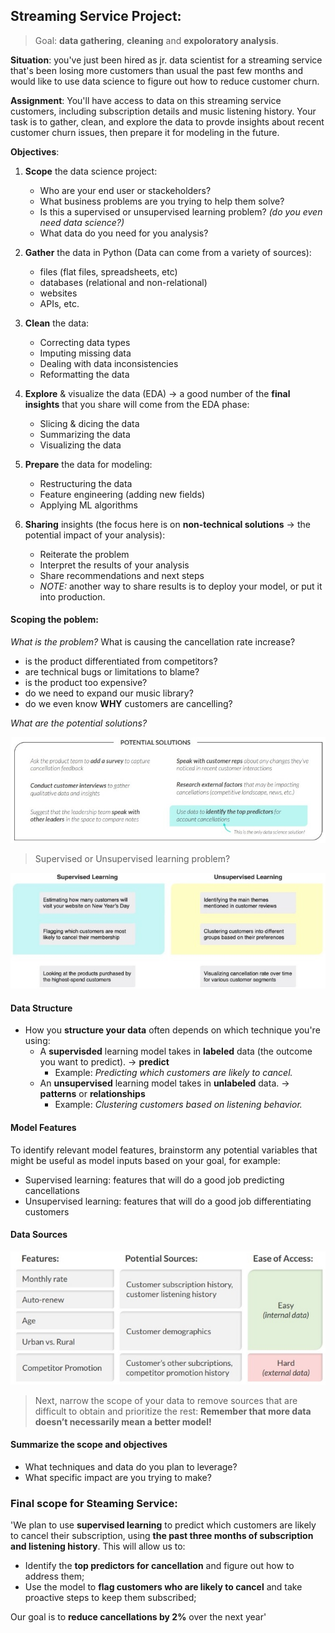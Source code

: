 ## **Streaming Service Project:**

> Goal: **data gathering**, **cleaning** and **expoloratory analysis**.

**Situation**: you've just been hired as jr. data scientist for a streaming service that's been losing more customers than usual the past few months and would like to use data science to figure out how to reduce customer churn.

**Assignment**: You'll have access to data on this streaming service customers, including subscription details and music listening history. Your task is to gather, clean, and explore the data to provde insights about recent customer churn issues, then prepare it for modeling in the future.

**Objectives**:
1. **Scope** the data science project:
    - Who are your end user or stackeholders?
    - What business problems are you trying to help them solve?
    - Is this a supervised or unsupervised learning problem? _(do you even need data science?)_
    - What data do you need for you analysis?
    
2. **Gather** the data in Python (Data can come from a variety of sources):
    - files (flat files, spreadsheets, etc) 
    - databases (relational and non-relational)
    - websites
    - APIs, etc.

3. **Clean** the data:
    - Correcting data types
    - Imputing missing data
    - Dealing with data inconsistencies
    - Reformatting the data

4. **Explore** & visualize the data (EDA) -> a good number of the **final insights** that you share will come from the EDA phase:
    - Slicing & dicing the data
    - Summarizing the data
    - Visualizing the data

5. **Prepare** the data for modeling:
    - Restructuring the data
    - Feature engineering (adding new fields)
    - Applying ML algorithms
    
6. **Sharing** insights (the focus here is on **non-technical solutions** -> the potential impact of your analysis):
    - Reiterate the problem
    - Interpret the results of your analysis
    - Share recommendations and next steps
    - _NOTE:_ another way to share results is to deploy your model, or put it into production.

#### **Scoping the poblem:** 

_What is the problem?_
What is causing the cancellation rate increase?
- is the product differentiated from competitors?
- are technical bugs or limitations to blame?
- is the product too expensive?
- do we need to expand our music library?
- do we even know **WHY** customers are cancelling?

_What are the potential solutions?_


![Image](images\solution-streaming-service.jpeg) 

> Supervised or Unsupervised learning problem?

![Image](images\supervised-unsupervised-problem.jpeg)

#### **Data Structure**

- How you **structure your data** often depends on which technique you're using:
    - A **supervisded** learning model takes in **labeled** data (the outcome you want to predict). -> **predict**
        - Example: _Predicting which customers are likely to cancel._
    - An **unsupervised** learning model takes in **unlabeled** data. -> **patterns** or **relationships**
        - Example: _Clustering customers based on listening behavior._

#### **Model Features**

To identify relevant model features, brainstorm any potential variables that might be useful as model inputs based on your goal, for example:
- Supervised learning: features that will do a good job predicting cancellations
- Unsupervised learning: features that will do a good job differentiating customers

#### **Data Sources**

![Image](images\data-sources.jpeg)  

> Next, narrow the scope of your data to remove sources that are difficult to obtain and prioritize the rest: **Remember that more data doesn’t necessarily mean a better model!**

#### **Summarize the scope and objectives**

- What techniques and data do you plan to leverage?
- What specific impact are you trying to make?

### **Final scope for Steaming Service:**
'We plan to use **supervised learning** to predict which customers are likely to cancel their subscription, using **the past three months of subscription and listening history**. This will allow us to:
- Identify the **top predictors for cancellation** and figure out
how to address them;
- Use the model to **flag customers who are likely to cancel**
and take proactive steps to keep them subscribed;

Our goal is to **reduce cancellations by 2%** over the next year'